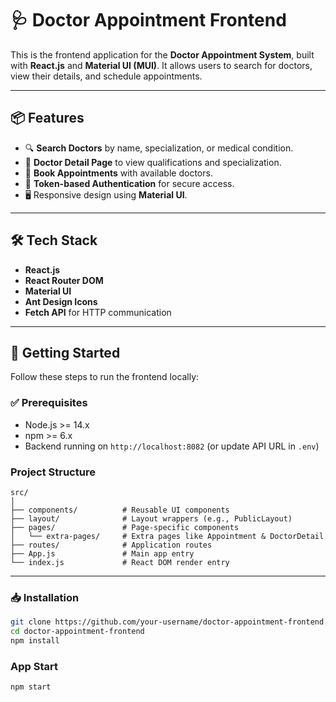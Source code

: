 # 🩺 Doctor Appointment Frontend

This is the frontend application for the **Doctor Appointment System**, built with **React.js** and **Material UI (MUI)**. It allows users to search for doctors, view their details, and schedule appointments.

---

## 📦 Features

- 🔍 **Search Doctors** by name, specialization, or medical condition.
- 📄 **Doctor Detail Page** to view qualifications and specialization.
- 📆 **Book Appointments** with available doctors.
- 🔐 **Token-based Authentication** for secure access.
- 🖥️ Responsive design using **Material UI**.

---

## 🛠️ Tech Stack

- **React.js**
- **React Router DOM**
- **Material UI**
- **Ant Design Icons**
- **Fetch API** for HTTP communication

---

## 🚀 Getting Started

Follow these steps to run the frontend locally:

### ✅ Prerequisites

- Node.js >= 14.x
- npm >= 6.x
- Backend running on `http://localhost:8082` (or update API URL in `.env`)

### Project Structure
```
src/
│
├── components/          # Reusable UI components
├── layout/              # Layout wrappers (e.g., PublicLayout)
├── pages/               # Page-specific components
│   └── extra-pages/     # Extra pages like Appointment & DoctorDetail
├── routes/              # Application routes
├── App.js               # Main app entry
└── index.js             # React DOM render entry
```
---

### 📥 Installation

```bash
git clone https://github.com/your-username/doctor-appointment-frontend.git
cd doctor-appointment-frontend
npm install
```
### App Start

```bash
npm start
```

